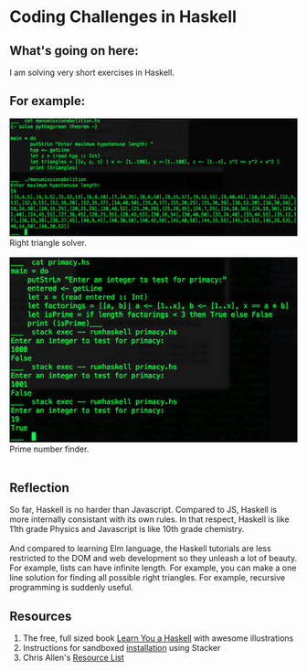 # Coding Challenges in Haskell

## What's going on here:
I am solving very short exercises in Haskell.

## For example:
![screenshot1](https://github.com/atom-box/haskatchawan/blob/master/screenshots/manumissionHS_1027x421.png)
Right triangle solver.<br><br>
![screenshot1](https://github.com/atom-box/haskatchawan/blob/master/screenshots/primacyHS.png)
Prime number finder.<br><br>



## Reflection
So far, Haskell is no harder than Javascript.  Compared to JS, Haskell is more internally consistant with its own rules. In that respect, Haskell is like 11th grade Physics and Javascript is like 10th grade chemistry. <br><br>And compared to learning Elm language, the Haskell tutorials are less restricted to the DOM and web development so they unleash a lot of beauty.  For example, lists can have infinite length. For example, you can make a one line solution for finding all possible right triangles. For example, recursive programming is suddenly useful.

## Resources
1. The free, full sized book [Learn You a Haskell](http://learnyouahaskell.com/) with awesome illustrations
2. Instructions for sandboxed [installation](https://tech.fpcomplete.com/haskell/tutorial/stack-play) using Stacker
3. 	Chris Allen's [Resource List](https://github.com/bitemyapp/learnhaskell)